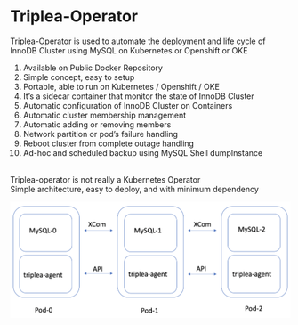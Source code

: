 # Triplea-Operator
Triplea-Operator is used to automate the deployment and life cycle of InnoDB Cluster using MySQL on Kubernetes or Openshift or OKE </br>
1. Available on Public Docker Repository
2. Simple concept, easy to setup
3. Portable, able to run on Kubernetes / Openshift / OKE
4. It’s a sidecar container that monitor the state of InnoDB Cluster
5. Automatic configuration of InnoDB Cluster on Containers
6. Automatic cluster membership management 
7. Automatic adding or removing members 
8. Network partition or pod’s failure handling
9. Reboot cluster from complete outage handling
10. Ad-hoc and scheduled backup using MySQL Shell dumpInstance
</br> 
Triplea-operator is not really a Kubernetes Operator </br>
Simple architecture, easy to deploy, and with minimum dependency </br>

![Image of Yaktocat](https://github.com/tripplea-sg/innodb-cluster-operator/blob/main/Triplea-architecture.png)
